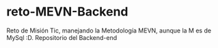# reto-MEVN-Backend
Reto de Misión Tic, manejando la Metodología MEVN, aunque la M es de MySql :D. Repositorio del Backend-end
